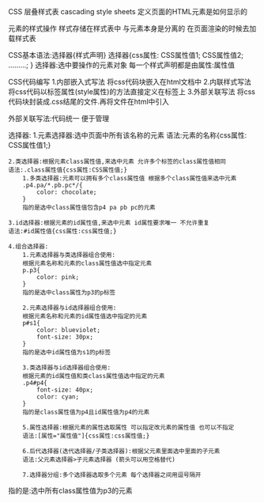 CSS 层叠样式表 cascading style sheets
定义页面的HTML元素是如何显示的

元素的样式操作
样式存储在样式表中 与元素本身是分离的 在页面渲染的时候去加载样式表

CSS基本语法:选择器{样式声明}
选择器{css属性:
    CSS属性值1;
    CSS属性值2;
    .........;
}
选择器:选中要操作的元素对象
每一个样式声明都是由属性:属性值

CSS代码编写
1.内部嵌入式写法 将css代码块嵌入在html文档中
2.内联样式写法   将css代码以标签属性(style属性)的方法直接定义在标签上
3.外部关联写法   将css代码块封装成.css结尾的文件.再将文件在html中引入

外部关联写法:代码统一 便于管理

选择器:
    1.元素选择器:选中页面中所有该名称的元素
    语法:元素的名称{css属性:
        CSS属性值1;}

    2.类选择器:根据元素class属性值,来选中元素 允许多个标签的class属性值相同
    语法:.class属性值{css属性:CSS属性值;}
        1.多类选择器:元素可以拥有多个class属性值 根据多个class属性值来选中元素
        .p4.pa/*.pb.pc*/{ 
            color: chocolate;
        }
        指的是选中class属性值包含p4 pa pb pc的元素 

    3.id选择器:根据元素的id属性值,来选中元素 id属性要求唯一 不允许重复
    语法:#id属性值{css属性:css属性值;}

    4.组合选择器:
        1.元素选择器与类选择器组合使用: 
        根据元素名称和元素的class属性值选中指定元素
        p.p3{
            color: pink;
        }
        指的是选中class属性为p3的p标签

        2.元素选择器与id选择器组合使用:
        根据元素名称和元素的id属性值选中指定的元素
        p#s1{
            color: blueviolet;
            font-size: 30px;
        }
        指的是选中id属性值为s1的p标签

        3.类选择器与id选择器组合使用:
        根据元素的id属性值和类class属性值选中指定的元素
        .p4#p4{
            font-size: 40px;
            color: cyan;
        }
        指的是class属性值为p4且id属性值为p4的元素

        5.属性选择器:根据元素的属性选取属性 可以指定改元素的属性值 也可以不指定
        语法:[属性="属性值"]{css属性:css属性值;}
        
        6.后代选择器(迭代选择器/子类选择器):根据父元素里面选中里面的子元素
        语法:父元素选择器>子元素选择器 (箭头可以用空格替代)

        7.选择器分组:多个选择器选取多个元素 每个选择器之间用逗号隔开

指的是:选中所有class属性值为p3的元素